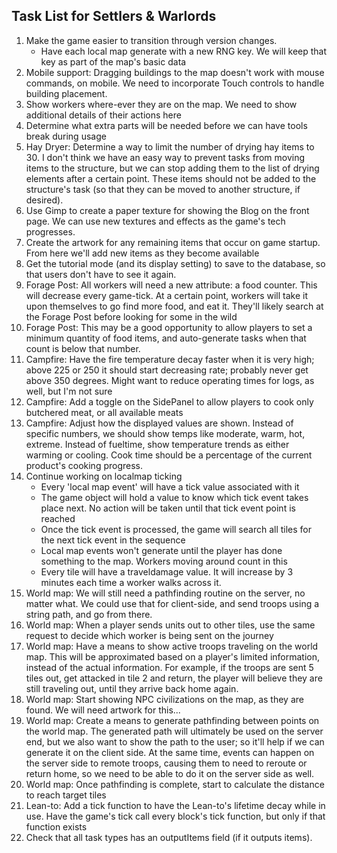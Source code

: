 ## Task List for Settlers & Warlords

1.  Make the game easier to transition through version changes.
    -   Have each local map generate with a new RNG key. We will keep that key as part of the map's basic data
2.  Mobile support: Dragging buildings to the map doesn't work with mouse commands, on mobile. We need to incorporate Touch controls to handle building placement.
3.  Show workers where-ever they are on the map. We need to show additional details of their actions here
4.  Determine what extra parts will be needed before we can have tools break during usage
5.  Hay Dryer: Determine a way to limit the number of drying hay items to 30. I don't think we have an easy way to prevent tasks from moving items to the structure, but we can stop adding them to the list of drying elements after a certain point. These items should not be added to the structure's task (so that they can be moved to another structure, if desired).
6.  Use Gimp to create a paper texture for showing the Blog on the front page. We can use new textures and effects as the game's tech progresses.
7.  Create the artwork for any remaining items that occur on game startup. From here we'll add new items as they become available
8.  Get the tutorial mode (and its display setting) to save to the database, so that users don't have to see it again.
9.  Forage Post: All workers will need a new attribute: a food counter. This will decrease every game-tick. At a certain point, workers will take it upon themselves to go find more food, and eat it. They'll likely search at the Forage Post before looking for some in the wild
10. Forage Post: This may be a good opportunity to allow players to set a minimum quantity of food items, and auto-generate tasks when that count is below that number.
11. Campfire: Have the fire temperature decay faster when it is very high; above 225 or 250 it should start decreasing rate; probably never get above 350 degrees. Might want to reduce operating times for logs, as well, but I'm not sure
12. Campfire: Add a toggle on the SidePanel to allow players to cook only butchered meat, or all available meats
13. Campfire: Adjust how the displayed values are shown. Instead of specific numbers, we should show temps like moderate, warm, hot, extreme. Instead of fueltime, show temperature trends as either warming or cooling. Cook time should be a percentage of the current product's cooking progress.
14. Continue working on localmap ticking
    -   Every 'local map event' will have a tick value associated with it
    -   The game object will hold a value to know which tick event takes place next. No action will be taken until that tick event point is reached
    -   Once the tick event is processed, the game will search all tiles for the next tick event in the sequence
    -   Local map events won't generate until the player has done something to the map. Workers moving around count in this
    -   Every tile will have a traveldamage value. It will increase by 3 minutes each time a worker walks across it.
15. World map: We will still need a pathfinding routine on the server, no matter what. We could use that for client-side, and send troops using a string path, and go from there.
16. World map: When a player sends units out to other tiles, use the same request to decide which worker is being sent on the journey
17. World map: Have a means to show active troops traveling on the world map. This will be approximated based on a player's limited information, instead of the actual information. For example, if the troops are sent 5 tiles out, get attacked in tile 2 and return, the player will believe they are still traveling out, until they arrive back home again.
18. World map: Start showing NPC civilizations on the map, as they are found. We will need artwork for this...
19. World map: Create a means to generate pathfinding between points on the world map. The generated path will ultimately be used on the server end, but we also want to show the path to the user; so it'll help if we can generate it on the client side. At the same time, events can happen on the server side to remote troops, causing them to need to reroute or return home, so we need to be able to do it on the server side as well.
20. World map: Once pathfinding is complete, start to calculate the distance to reach target tiles
21. Lean-to: Add a tick function to have the Lean-to's lifetime decay while in use. Have the game's tick call every block's tick function, but only if that function exists
22. Check that all task types has an outputItems field (if it outputs items).
